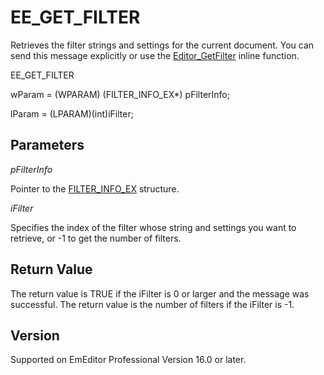 # EE\_GET\_FILTER

Retrieves the filter strings and settings for the current document. You can send this message explicitly or use
the [Editor\_GetFilter](../macro/editor_filter) inline function.

EE\_GET\_FILTER

wParam = (WPARAM) (FILTER\_INFO\_EX\*) pFilterInfo;

lParam = (LPARAM)(int)iFilter;

## Parameters

_pFilterInfo_

Pointer to the [FILTER\_INFO\_EX](../structure/filter_info_ex) structure.

_iFilter_

Specifies the index of the filter whose string and settings you want to retrieve, or -1 to get the number of filters.

## Return Value

The return value
is TRUE if the iFilter is 0 or larger and the message was successful. The return value is the number of filters if the iFilter is -1.

## Version

Supported on EmEditor Professional Version 16.0 or later.
